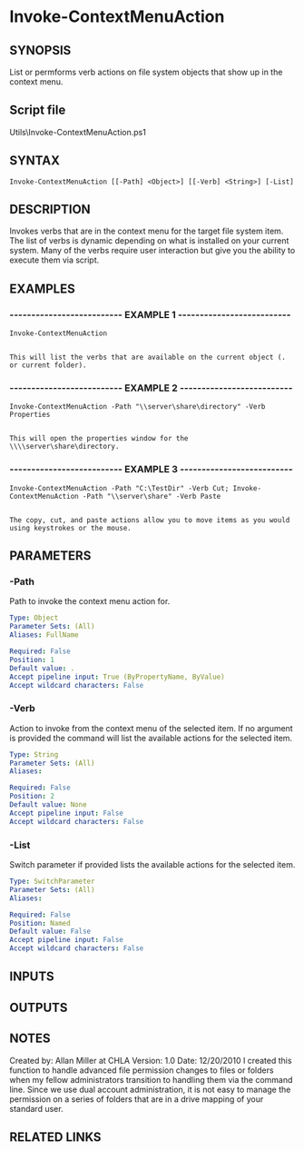 # Invoke-ContextMenuAction

## SYNOPSIS
List or permforms verb actions on file system objects that show up in the context menu.

## Script file
Utils\Invoke-ContextMenuAction.ps1

## SYNTAX

```
Invoke-ContextMenuAction [[-Path] <Object>] [[-Verb] <String>] [-List]
```

## DESCRIPTION
Invokes verbs that are in the context menu for the target file system item.
The list of verbs is dynamic depending on what is installed on 
your current system.
Many of the verbs require user interaction but give you the ability to execute them via script.

## EXAMPLES

### -------------------------- EXAMPLE 1 --------------------------
```
Invoke-ContextMenuAction


This will list the verbs that are available on the current object (.
or current folder).
```
### -------------------------- EXAMPLE 2 --------------------------
```
Invoke-ContextMenuAction -Path "\\server\share\directory" -Verb Properties


This will open the properties window for the \\\\server\share\directory.
```
### -------------------------- EXAMPLE 3 --------------------------
```
Invoke-ContextMenuAction -Path "C:\TestDir" -Verb Cut; Invoke-ContextMenuAction -Path "\\server\share" -Verb Paste


The copy, cut, and paste actions allow you to move items as you would using keystrokes or the mouse.
```
## PARAMETERS

### -Path
Path to invoke the context menu action for.

```yaml
Type: Object
Parameter Sets: (All)
Aliases: FullName

Required: False
Position: 1
Default value: .
Accept pipeline input: True (ByPropertyName, ByValue)
Accept wildcard characters: False
```

### -Verb
Action to invoke from the context menu of the selected item.
If no argument is provided the command will list the available actions for the selected item.

```yaml
Type: String
Parameter Sets: (All)
Aliases: 

Required: False
Position: 2
Default value: None
Accept pipeline input: False
Accept wildcard characters: False
```

### -List
Switch parameter if provided lists the available actions for the selected item.

```yaml
Type: SwitchParameter
Parameter Sets: (All)
Aliases: 

Required: False
Position: Named
Default value: False
Accept pipeline input: False
Accept wildcard characters: False
```

## INPUTS

## OUTPUTS

## NOTES
Created by: Allan Miller at CHLA
Version: 1.0
Date: 12/20/2010
I created this function to handle advanced file permission changes to files or folders when my fellow administrators transition to handling 
them via the command line.
Since we use dual account administration, it is not easy to manage the permission 
on a series of folders that are in a drive mapping of your standard user.

## RELATED LINKS










